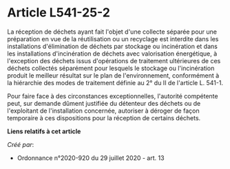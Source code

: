 # Article L541-25-2

La réception de déchets ayant fait l'objet d'une collecte séparée pour une préparation en vue de la réutilisation ou un
recyclage est interdite dans les installations d'élimination de déchets par stockage ou incinération et dans les
installations d'incinération de déchets avec valorisation énergétique, à l'exception des déchets issus d'opérations de
traitement ultérieures de ces déchets collectés séparément pour lesquels le stockage ou l'incinération produit le meilleur
résultat sur le plan de l'environnement, conformément à la hiérarchie des modes de traitement définie au 2° du II de
l'article L. 541-1.

Pour faire face à des circonstances exceptionnelles, l'autorité compétente peut, sur demande dûment justifiée du détenteur
des déchets ou de l'exploitant de l'installation concernée, autoriser à déroger de façon temporaire à ces dispositions pour
la réception de certains déchets.

**Liens relatifs à cet article**

_Créé par_:

  - Ordonnance n°2020-920 du 29 juillet 2020 - art. 13
